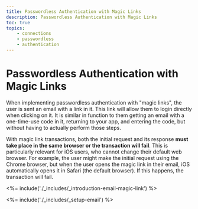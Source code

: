 ```yaml
---
title: Passwordless Authentication with Magic Links
description: Passwordless Authentication with Magic Links
toc: true
topics:
    - connections
    - passwordless
    - authentication
---
```

# Passwordless Authentication with Magic Links

When implementing passwordless authentication with "magic links", the user is sent an email with a link in it. This link will allow them to login directly when clicking on it. It is similar in function to them getting an email with a one-time-use code in it, returning to your app, and entering the code, but without having to actually perform those steps.

With magic link transactions, both the initial request and its response **must take place in the same browser or the transaction will fail**. This is particularly relevant for iOS users, who cannot change their default web browser. For example, the user might make the initial request using the Chrome browser, but when the user opens the magic link in their email, iOS automatically opens it in Safari (the default browser). If this happens, the transaction will fail.

<%= include('./_includes/_introduction-email-magic-link') %>

<%= include('./_includes/_setup-email') %>

